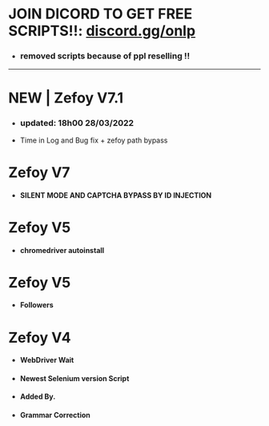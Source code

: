 
# JOIN DICORD TO GET FREE SCRIPTS!!: [discord.gg/onlp](https://discord.gg/onlp)
- ### removed scripts because of ppl reselling !!
______
# NEW | Zefoy V7.1
- ### updated: 18h00 28/03/2022
- Time in Log and Bug fix + zefoy path bypass
# Zefoy V7
- ####  SILENT MODE AND CAPTCHA BYPASS BY ID INJECTION
# Zefoy V5
- #### chromedriver autoinstall
# Zefoy V5
- #### Followers
# Zefoy V4
- #### WebDriver Wait
- #### Newest Selenium version Script
- #### Added By.
- #### Grammar Correction


